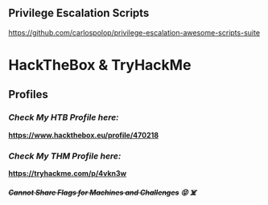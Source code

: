## Privilege Escalation Scripts
https://github.com/carlospolop/privilege-escalation-awesome-scripts-suite



# HackTheBox & TryHackMe
## Profiles

### *Check My HTB Profile here:*
**https://www.hackthebox.eu/profile/470218**

### *Check My THM Profile here:*
**https://tryhackme.com/p/4vkn3w**

##### ~~Cannot Share Flags for Machines and Challenges~~ :stuck_out_tongue_closed_eyes: :skull_and_crossbones: 
